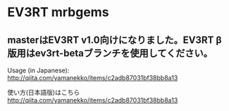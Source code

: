 # EV3RT mrbgems

## masterはEV3RT v1.0向けになりました。EV3RT β版用はev3rt-betaブランチを使用してください。

Usage (in Japanese): http://qiita.com/yamanekko/items/c2adb87031bf38bb8a13

使い方(日本語版)はこちら http://qiita.com/yamanekko/items/c2adb87031bf38bb8a13
